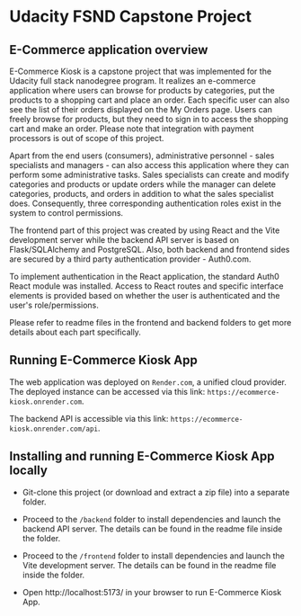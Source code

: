 # Udacity FSND Capstone Project

## E-Commerce application overview

E-Commerce Kiosk is a capstone project that was implemented for the Udacity full stack nanodegree program. It realizes an e-commerce application where users can browse for products by categories, put the products to a shopping cart and place an order. Each specific user can also see the list of their orders displayed on the My Orders page. Users can freely browse for products, but they need to sign in to access the shopping cart and make an order. Please note that integration with payment processors is out of scope of this project.

Apart from the end users (consumers), administrative personnel - sales specialists and managers - can also access this application where they can perform some administrative tasks. Sales specialists can create and modify categories and products or update orders while the manager can delete categories, products, and orders in addition to what the sales specialist does. Consequently, three corresponding authentication roles exist in the system to control permissions.

The frontend part of this project was created by using React and the Vite development server while the backend API server is based on Flask/SQLAlchemy and PostgreSQL. Also, both backend and frontend sides are secured by a third party authentication provider - Auth0.com.

To implement authentication in the React application, the standard Auth0 React module was installed. Access to React routes and specific interface elements is provided based on whether the user is authenticated and the user's role/permissions.

Please refer to readme files in the frontend and backend folders to get more details about each part specifically.

## Running E-Commerce Kiosk App

The web application was deployed on `Render.com`, a unified cloud provider. The deployed instance can be accessed via this link: `https://ecommerce-kiosk.onrender.com`.

The backend API is accessible via this link: `https://ecommerce-kiosk.onrender.com/api`.

## Installing and running E-Commerce Kiosk App locally

- Git-clone this project (or download and extract a zip file) into a separate folder.

- Proceed to the `/backend` folder to install dependencies and launch the backend API server. The details can be found in the readme file inside the folder.

- Proceed to the `/frontend` folder to install dependencies and launch the Vite development server. The details can be found in the readme file inside the folder.

- Open http://localhost:5173/ in your browser to run E-Commerce Kiosk App.
